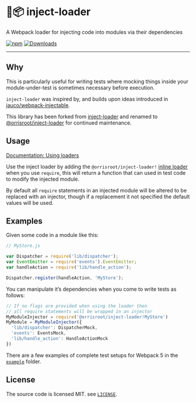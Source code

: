 # 💉📦 inject-loader

A Webpack loader for injecting code into modules via their dependencies

[![npm](https://img.shields.io/npm/v/@orrisroot/inject-loader.svg)](https://www.npmjs.com/package/@orrisroot/inject-loader)
[![Downloads](https://img.shields.io/npm/dw/@orrisroot/inject-loader.svg)](https://www.npmjs.com/package/@orrisroot/inject-loader)

***

## Why

This is particularly useful for writing tests where mocking things inside your module-under-test is sometimes necessary before execution.

`inject-loader` was inspired by, and builds upon ideas introduced in [jauco/webpack-injectable](https://github.com/jauco/webpack-injectable).

This library has been forked from [inject-loader](https://github.com/plasticine/inject-loader) and renamed to [@orrisroot/inject-loader](https://github.com/orrisroot/react-html-parser) for continued maintenance.

## Usage

[Documentation: Using loaders](http://webpack.github.io/docs/using-loaders.html)

Use the inject loader by adding the `@orrisroot/inject-loader!` [inline loader](https://webpack.js.org/concepts/loaders/#inline) when you use `require`, this will return a function that can used in test code to modify the injected module.

By default all `require` statements in an injected module will be altered to be replaced with an injector, though if a replacement it not specified the default values will be used.

## Examples

Given some code in a module like this:

```javascript
// MyStore.js

var Dispatcher = require('lib/dispatcher');
var EventEmitter = require('events').EventEmitter;
var handleAction = require('lib/handle_action');

Dispatcher.register(handleAction, 'MyStore');
```

You can manipulate it’s dependencies when you come to write tests as follows:

```javascript
// If no flags are provided when using the loader then
// all require statements will be wrapped in an injector
MyModuleInjector = require('@orrisroot/inject-loader!MyStore')
MyModule = MyModuleInjector({
  'lib/dispatcher': DispatcherMock,
  'events': EventsMock,
  'lib/handle_action': HandleActionMock
})
```

There are a few examples of complete test setups for Webpack 5 in the [`example`](./example) folder.

## License

The source code is licensed MIT. see [`LICENSE`](./LICENSE).
